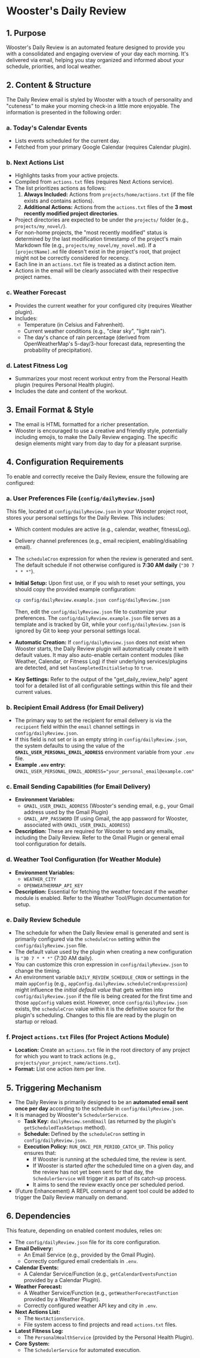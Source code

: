 # Wooster's Daily Review

## 1. Purpose

Wooster's Daily Review is an automated feature designed to provide you with a consolidated and engaging overview of your day each morning. It's delivered via email, helping you stay organized and informed about your schedule, priorities, and local weather.

## 2. Content & Structure

The Daily Review email is styled by Wooster with a touch of personality and "cuteness" to make your morning check-in a little more enjoyable. The information is presented in the following order:

### a. Today's Calendar Events
   - Lists events scheduled for the current day.
   - Fetched from your primary Google Calendar (requires Calendar plugin).

### b. Next Actions List
   - Highlights tasks from your active projects.
   - Compiled from `actions.txt` files (requires Next Actions service).
   - The list prioritizes actions as follows:
     1.  **Always Included:** Actions from `projects/home/actions.txt` (if the file exists and contains actions).
     2.  **Additional Actions:** Actions from the `actions.txt` files of the **3 most recently modified project directories**.
   - Project directories are expected to be under the `projects/` folder (e.g., `projects/my_novel/`).
   - For non-home projects, the "most recently modified" status is determined by the last modification timestamp of the project's main Markdown file (e.g., `projects/my_novel/my_novel.md`). If a `[projectName].md` file doesn't exist in the project's root, that project might not be correctly considered for recency.
   - Each line in an `actions.txt` file is treated as a distinct action item.
   - Actions in the email will be clearly associated with their respective project names.

### c. Weather Forecast
   - Provides the current weather for your configured city (requires Weather plugin).
   - Includes:
     - Temperature (in Celsius and Fahrenheit).
     - Current weather conditions (e.g., "clear sky", "light rain").
     - The day's chance of rain percentage (derived from OpenWeatherMap's 5-day/3-hour forecast data, representing the probability of precipitation).

### d. Latest Fitness Log
   - Summarizes your most recent workout entry from the Personal Health plugin (requires Personal Health plugin).
   - Includes the date and content of the workout.

## 3. Email Format & Style

- The email is HTML formatted for a richer presentation.
- Wooster is encouraged to use a creative and friendly style, potentially including emojis, to make the Daily Review engaging. The specific design elements might vary from day to day for a pleasant surprise.

## 4. Configuration Requirements

To enable and correctly receive the Daily Review, ensure the following are configured:

### a. User Preferences File (`config/dailyReview.json`)

This file, located at `config/dailyReview.json` in your Wooster project root, stores your personal settings for the Daily Review. This includes:
*   Which content modules are active (e.g., calendar, weather, fitnessLog).
*   Delivery channel preferences (e.g., email recipient, enabling/disabling email).
*   The `scheduleCron` expression for when the review is generated and sent. The default schedule if not otherwise configured is **7:30 AM daily** (`"30 7 * * *"`).

*   **Initial Setup:** Upon first use, or if you wish to reset your settings, you should copy the provided example configuration:
    ```bash
    cp config/dailyReview.example.json config/dailyReview.json
    ```
    Then, edit the `config/dailyReview.json` file to customize your preferences. The `config/dailyReview.example.json` file serves as a template and is tracked by Git, while your `config/dailyReview.json` is ignored by Git to keep your personal settings local.
*   **Automatic Creation:** If `config/dailyReview.json` does not exist when Wooster starts, the Daily Review plugin will automatically create it with default values. It may also auto-enable certain content modules (like Weather, Calendar, or Fitness Log) if their underlying services/plugins are detected, and set `hasCompletedInitialSetup` to `true`.
*   **Key Settings:** Refer to the output of the "get_daily_review_help" agent tool for a detailed list of all configurable settings within this file and their current values.

### b. Recipient Email Address (for Email Delivery)
   - The primary way to set the recipient for email delivery is via the `recipient` field within the `email` channel settings in `config/dailyReview.json`.
   - If this field is not set or is an empty string in `config/dailyReview.json`, the system defaults to using the value of the **`GMAIL_USER_PERSONAL_EMAIL_ADDRESS`** environment variable from your `.env` file.
   - **Example `.env` entry:** `GMAIL_USER_PERSONAL_EMAIL_ADDRESS="your_personal_email@example.com"`

### c. Email Sending Capabilities (for Email Delivery)
   - **Environment Variables:**
     - `GMAIL_USER_EMAIL_ADDRESS` (Wooster's sending email, e.g., your Gmail address used by the Gmail Plugin)
     - `GMAIL_APP_PASSWORD` (If using Gmail, the app password for Wooster, associated with `GMAIL_USER_EMAIL_ADDRESS`)
   - **Description:** These are required for Wooster to send any emails, including the Daily Review. Refer to the Gmail Plugin or general email tool configuration for details.

### d. Weather Tool Configuration (for Weather Module)
   - **Environment Variables:**
     - `WEATHER_CITY`
     - `OPENWEATHERMAP_API_KEY`
   - **Description:** Essential for fetching the weather forecast if the weather module is enabled. Refer to the Weather Tool/Plugin documentation for setup.

### e. Daily Review Schedule
   - The schedule for when the Daily Review email is generated and sent is primarily configured via the `scheduleCron` setting within the `config/dailyReview.json` file.
   - The default value used by the plugin when creating a new configuration is `"30 7 * * *"` (7:30 AM daily).
   - You can customize this cron expression in `config/dailyReview.json` to change the timing.
   - An environment variable `DAILY_REVIEW_SCHEDULE_CRON` or settings in the main `appConfig` (e.g., `appConfig.dailyReview.scheduleCronExpression`) might influence the *initial default value* that gets written into `config/dailyReview.json` if the file is being created for the first time and those `appConfig` values exist. However, once `config/dailyReview.json` exists, the `scheduleCron` value within it is the definitive source for the plugin's scheduling. Changes to this file are read by the plugin on startup or reload.

### f. Project `actions.txt` Files (for Project Actions Module)
   - **Location:** Create an `actions.txt` file in the root directory of any project for which you want to track actions (e.g., `projects/your_project_name/actions.txt`).
   - **Format:** List one action item per line.

## 5. Triggering Mechanism

- The Daily Review is primarily designed to be an **automated email sent once per day** according to the schedule in `config/dailyReview.json`.
- It is managed by Wooster's `SchedulerService`.
  - **Task Key:** `dailyReview.sendEmail` (as returned by the plugin's `getScheduledTaskSetups` method).
  - **Schedule:** Defined by the `scheduleCron` setting in `config/dailyReview.json`.
  - **Execution Policy:** `RUN_ONCE_PER_PERIOD_CATCH_UP`. This policy ensures that:
    - If Wooster is running at the scheduled time, the review is sent.
    - If Wooster is started *after* the scheduled time on a given day, and the review has not yet been sent for that day, the `SchedulerService` will trigger it as part of its catch-up process.
    - It aims to send the review exactly once per scheduled period.
- (Future Enhancement) A REPL command or agent tool could be added to trigger the Daily Review manually on demand.

## 6. Dependencies

This feature, depending on enabled content modules, relies on:
- The `config/dailyReview.json` file for its core configuration.
- **Email Delivery:**
    - An Email Service (e.g., provided by the Gmail Plugin).
    - Correctly configured email credentials in `.env`.
- **Calendar Events:**
    - A Calendar Service/Function (e.g., `getCalendarEventsFunction` provided by a Calendar Plugin).
- **Weather Forecast:**
    - A Weather Service/Function (e.g., `getWeatherForecastFunction` provided by a Weather Plugin).
    - Correctly configured weather API key and city in `.env`.
- **Next Actions List:**
    - The `NextActionsService`.
    - File system access to find projects and read `actions.txt` files.
- **Latest Fitness Log:**
    - The `PersonalHealthService` (provided by the Personal Health Plugin).
- **Core System:**
    - The `SchedulerService` for automated execution. 